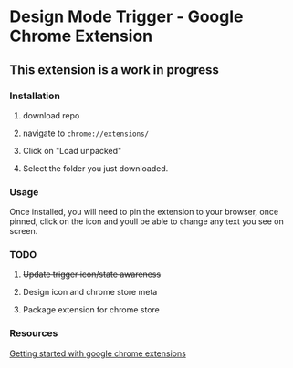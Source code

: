 # Design Mode Trigger - Google Chrome Extension

## This extension is a work in progress

### Installation

1. download repo

2. navigate to ```chrome://extensions/```

3. Click on "Load unpacked"

4. Select the folder you just downloaded.

### Usage

Once installed, you will need to pin the extension to your browser, once pinned, click on the icon and youll be able to change any text you see on screen.

### TODO

1. ~~Update trigger icon/state awareness~~

2. Design icon and chrome store meta

3. Package extension for chrome store

### Resources

[Getting started with google chrome extensions](https://developer.chrome.com/docs/extensions/mv3/getstarted/)
